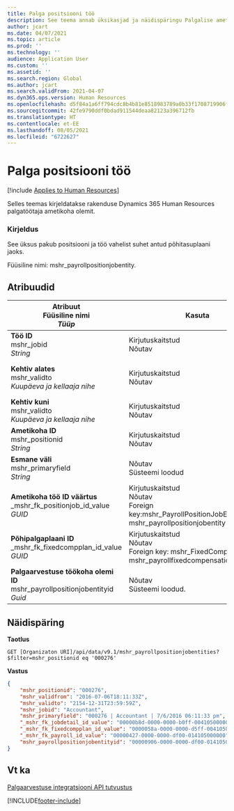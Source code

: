 ```yaml
---
title: Palga positsiooni töö
description: See teema annab üksikasjad ja näidispäringu Palgalise ametikoha olemi kohta rakenduses Dynamics 365 Human Resources.
author: jcart
ms.date: 04/07/2021
ms.topic: article
ms.prod: ''
ms.technology: ''
audience: Application User
ms.custom: ''
ms.assetid: ''
ms.search.region: Global
ms.author: jcart
ms.search.validFrom: 2021-04-07
ms.dyn365.ops.version: Human Resources
ms.openlocfilehash: d5f84a1a6ff794cdc8b4b81e8518983789a0b33f1708719906f6ad094d9c4285
ms.sourcegitcommit: 42fe9790ddf0bdad911544deaa82123a396712fb
ms.translationtype: HT
ms.contentlocale: et-EE
ms.lasthandoff: 08/05/2021
ms.locfileid: "6722627"
---
```

# <a name="payroll-position-job"></a>Palga positsiooni töö

[!include [Applies to Human Resources](../includes/applies-to-hr.md)]

Selles teemas kirjeldatakse rakenduse Dynamics 365 Human Resources palgatöötaja ametikoha olemit.

### <a name="description"></a>Kirjeldus

See üksus pakub positsiooni ja töö vahelist suhet antud põhitasuplaani jaoks.

Füüsiline nimi: mshr_payrollpositionjobentity.

## <a name="properties"></a>Atribuudid

| Atribuut<br>**Füüsiline nimi**<br>**_Tüüp_** | Kasuta | Kirjeldus |
| --- | --- | --- |
| **Töö ID**<br>mshr_jobid<br>*String* | Kirjutuskaitstud<br>Nõutav |Töö ID. |
| **Kehtiv alates**<br>mshr_validto<br>*Kuupäeva ja kellaaja nihe* | Kirjutuskaitstud <br>Nõutav | Kuupäev, millest alates ametikoht ja töösuhe kehtivad. |
| **Kehtiv kuni**<br>mshr_validto<br>*Kuupäeva ja kellaaja nihe* | Kirjutuskaitstud <br>Nõutav | Kuupäev, milleni ametikoht ja töösuhe kehtivad.  |
| **Ametikoha ID**<br>mshr_positionid<br>*String* | Kirjutuskaitstud<br>Nõutav | Ametikoha ID. |
| **Esmane väli**<br>mshr_primaryfield<br>*String* | Nõutav<br>Süsteemi loodud |  |
| **Ametikoha töö ID väärtus**<br>_mshr_fk_positionjob_id_value<br>*GUID* | Kirjutuskaitstud<br>Nõutav<br>Foreign key:mshr_PayrollPositionJobEntity of the mshr_payrollpositionjobentity |Ametikohaga seotud töö ID.|
| **Põhipalgaplaani ID**<br>_mshr_fk_fixedcompplan_id_value<br>*GUID* | Kirjutuskaitstud<br>Nõutav<br>Foreign key: mshr_FixedCompPlan_id of mshr_payrollfixedcompensationplanentity  | Põhipalgaplaaniga seotud töö ID. |
| **Palgaarvestuse töökoha olemi ID**<br>mshr_payrollpositionjobentityid<br>*Guid* | Nõutav<br>Süsteemi loodud. | Süsteemi loodud GUID-väärtus töö kordumatuks tuvastamiseks.  |

## <a name="example-query"></a>Näidispäring

**Taotlus**

```http
GET [Organizaton URI]/api/data/v9.1/mshr_payrollpositionjobentities?$filter=mshr_positionid eq '000276'
```

**Vastus**

```json
{
    "mshr_positionid": "000276",
    "mshr_validfrom": "2016-07-06T18:11:33Z",
    "mshr_validto": "2154-12-31T23:59:59Z",
    "mshr_jobid": "Accountant",
    "mshr_primaryfield": "000276 | Accountant | 7/6/2016 06:11:33 pm",
    "_mshr_fk_jobdetail_id_value": "00000b8d-0000-0000-b0ff-004105000000",
    "_mshr_fk_fixedcompplan_id_value": "0000058a-0000-0000-d5ff-004105000000",
    "_mshr_fk_payroll_id_value": "00000427-0000-0000-df00-014105000000",
    "mshr_payrollpositionjobentityid": "00000906-0000-0000-df00-014105000000"
}
```

## <a name="see-also"></a>Vt ka

[Palgaarvestuse integratsiooni API tutvustus](hr-admin-integration-payroll-api-introduction.md)

[!INCLUDE[footer-include](../includes/footer-banner.md)]
